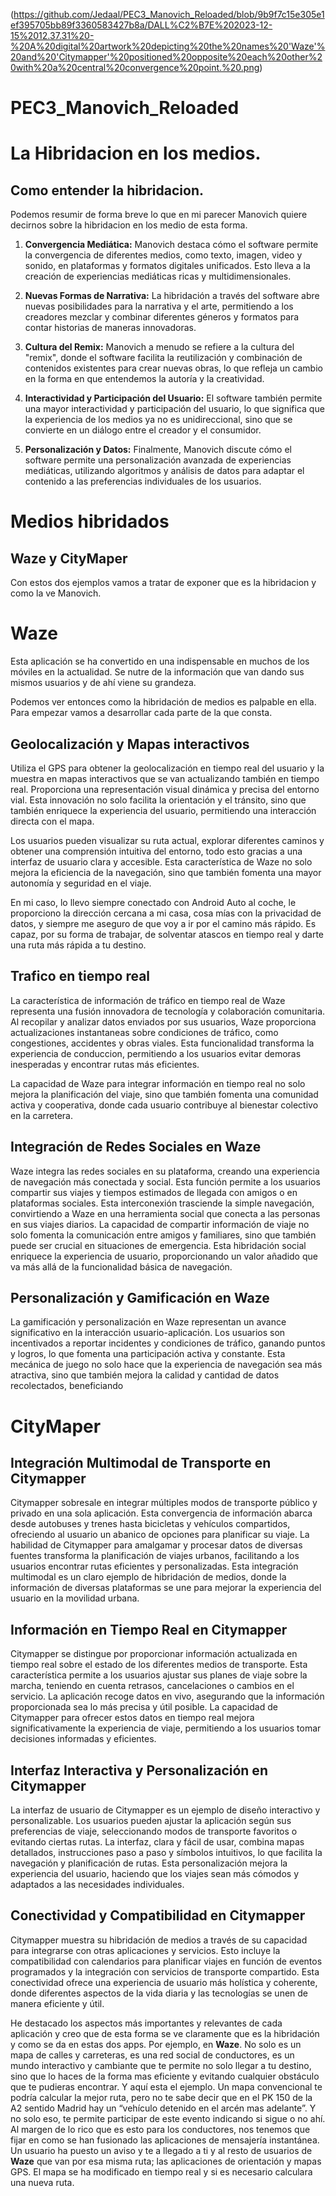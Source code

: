 (https://github.com/Jedaal/PEC3_Manovich_Reloaded/blob/9b9f7c15e305e1ef395705bb89f3360583427b8a/DALL%C2%B7E%202023-12-15%2012.37.31%20-%20A%20digital%20artwork%20depicting%20the%20names%20'Waze'%20and%20'Citymapper'%20positioned%20opposite%20each%20other%20with%20a%20central%20convergence%20point.%20.png)

# PEC3_Manovich_Reloaded

# **La Hibridacion en los medios**.

## Como entender la hibridacion.

Podemos resumir de forma breve lo que en mi parecer Manovich quiere decirnos sobre la hibridacion en los medio de esta forma.

1. **Convergencia Mediática:**
   Manovich destaca cómo el software permite la convergencia de diferentes medios, como texto, imagen, video y sonido, en plataformas y formatos digitales unificados. Esto lleva a la creación de experiencias mediáticas ricas y multidimensionales.

2. **Nuevas Formas de Narrativa:**
   La hibridación a través del software abre nuevas posibilidades para la narrativa y el arte, permitiendo a los creadores mezclar y combinar diferentes géneros y formatos para contar historias de maneras innovadoras.

3. **Cultura del Remix:**
   Manovich a menudo se refiere a la cultura del "remix", donde el software facilita la reutilización y combinación de contenidos existentes para crear nuevas obras, lo que refleja un cambio en la forma en que entendemos la autoría y la creatividad.

4. **Interactividad y Participación del Usuario:**
   El software también permite una mayor interactividad y participación del usuario, lo que significa que la experiencia de los medios ya no es unidireccional, sino que se convierte en un diálogo entre el creador y el consumidor.

5. **Personalización y Datos:**
   Finalmente, Manovich discute cómo el software permite una personalización avanzada de experiencias mediáticas, utilizando algoritmos y análisis de datos para adaptar el contenido a las preferencias individuales de los usuarios.

# **Medios hibridados** 
## Waze y CityMaper

Con estos dos ejemplos vamos a tratar de exponer que es la hibridacion y como la ve Manovich.

# Waze

Esta aplicación se ha convertido en una indispensable en muchos de los móviles en la actualidad. Se nutre de la información que van dando sus mismos usuarios y de ahí viene su grandeza.

Podemos ver entonces como la hibridación de medios es palpable en ella. Para empezar vamos a desarrollar cada parte de la que consta.

## Geolocalización y Mapas interactivos

Utiliza el GPS para obtener la geolocalización en tiempo real del usuario y la muestra en mapas interactivos que se van actualizando también en tiempo real. Proporciona una representación visual dinámica y precisa del entorno vial. Esta innovación no solo facilita la orientación y el tránsito, sino que también enriquece la experiencia del usuario, permitiendo una interacción directa con el mapa.

Los usuarios pueden visualizar su ruta actual, explorar diferentes caminos y obtener una comprensión intuitiva del entorno, todo esto gracias a una interfaz de usuario clara y accesible. Esta característica de Waze no solo mejora la eficiencia de la navegación, sino que también fomenta una mayor autonomía y seguridad en el viaje.

En mi caso, lo llevo siempre conectado con Android Auto al coche, le proporciono la dirección cercana a mi casa, cosa mías con la privacidad de datos, y siempre me aseguro de que voy a ir por el camino más rápido. Es capaz, por su forma de trabajar, de solventar atascos en tiempo real y darte una ruta más rápida a tu destino.


## Trafico en tiempo real

La característica de información de tráfico en tiempo real de Waze representa una fusión innovadora de tecnología y colaboración comunitaria. Al recopilar y analizar datos enviados por sus usuarios, Waze proporciona actualizaciones instantaneas sobre condiciones de tráfico, como congestiones, accidentes y obras viales. Esta funcionalidad transforma la experiencia de conduccion, permitiendo a los usuarios evitar demoras inesperadas y encontrar rutas más eficientes.

La capacidad de Waze para integrar información en tiempo real no solo mejora la planificación del viaje, sino que también fomenta una comunidad activa y cooperativa, donde cada usuario contribuye al bienestar colectivo en la carretera.

## Integración de Redes Sociales en Waze

Waze integra las redes sociales en su plataforma, creando una experiencia de navegación más conectada y social. Esta función permite a los usuarios compartir sus viajes y tiempos estimados de llegada con amigos o en plataformas sociales. Esta interconexión trasciende la simple navegación, convirtiendo a Waze en una herramienta social que conecta a las personas en sus viajes diarios. La capacidad de compartir información de viaje no solo fomenta la comunicación entre amigos y familiares, sino que también puede ser crucial en situaciones de emergencia. Esta hibridación social enriquece la experiencia de usuario, proporcionando un valor añadido que va más allá de la funcionalidad básica de navegación.

## Personalización y Gamificación en Waze

La gamificación y personalización en Waze representan un avance significativo en la interacción usuario-aplicación. Los usuarios son incentivados a reportar incidentes y condiciones de tráfico, ganando puntos y logros, lo que fomenta una participación activa y constante. Esta mecánica de juego no solo hace que la experiencia de navegación sea más atractiva, sino que también mejora la calidad y cantidad de datos recolectados, beneficiando

# CityMaper


## Integración Multimodal de Transporte en Citymapper

Citymapper sobresale en integrar múltiples modos de transporte público y privado en una sola aplicación. Esta convergencia de información abarca desde autobuses y trenes hasta bicicletas y vehículos compartidos, ofreciendo al usuario un abanico de opciones para planificar su viaje. La habilidad de Citymapper para amalgamar y procesar datos de diversas fuentes transforma la planificación de viajes urbanos, facilitando a los usuarios encontrar rutas eficientes y personalizadas. Esta integración multimodal es un claro ejemplo de hibridación de medios, donde la información de diversas plataformas se une para mejorar la experiencia del usuario en la movilidad urbana.

## Información en Tiempo Real en Citymapper

Citymapper se distingue por proporcionar información actualizada en tiempo real sobre el estado de los diferentes medios de transporte. Esta característica permite a los usuarios ajustar sus planes de viaje sobre la marcha, teniendo en cuenta retrasos, cancelaciones o cambios en el servicio. La aplicación recoge datos en vivo, asegurando que la información proporcionada sea lo más precisa y útil posible. La capacidad de Citymapper para ofrecer estos datos en tiempo real mejora significativamente la experiencia de viaje, permitiendo a los usuarios tomar decisiones informadas y eficientes.

## Interfaz Interactiva y Personalización en Citymapper

La interfaz de usuario de Citymapper es un ejemplo de diseño interactivo y personalizable. Los usuarios pueden ajustar la aplicación según sus preferencias de viaje, seleccionando modos de transporte favoritos o evitando ciertas rutas. La interfaz, clara y fácil de usar, combina mapas detallados, instrucciones paso a paso y símbolos intuitivos, lo que facilita la navegación y planificación de rutas. Esta personalización mejora la experiencia del usuario, haciendo que los viajes sean más cómodos y adaptados a las necesidades individuales.

## Conectividad y Compatibilidad en Citymapper

Citymapper muestra su hibridación de medios a través de su capacidad para integrarse con otras aplicaciones y servicios. Esto incluye la compatibilidad con calendarios para planificar viajes en función de eventos programados y la integración con servicios de transporte compartido. Esta conectividad ofrece una experiencia de usuario más holística y coherente, donde diferentes aspectos de la vida diaria y las tecnologías se unen de manera eficiente y útil.

He destacado los aspectos más importantes y relevantes de cada aplicación y creo que de esta forma se ve claramente que es la hibridación y como se da en estas dos apps.
Por ejemplo, en **Waze**. No solo es un mapa de calles y carreteras, es una red social de conductores, es un mundo interactivo y cambiante que te permite no solo llegar a tu destino, sino que lo haces de la forma mas eficiente y evitando cualquier obstáculo que te pudieras encontrar. Y aquí esta el ejemplo. 
Un mapa convencional te podría calcular la mejor ruta, pero no te sabe decir que en el PK 150 de la A2 sentido Madrid hay un “vehículo detenido en el arcén mas adelante”. Y no solo eso, te permite participar de este evento indicando si sigue o no ahí. Al margen de lo rico que es esto para los conductores, nos tenemos que fijar en como se han fusionado las aplicaciones de mensajería instantánea. Un usuario ha puesto un aviso y te a llegado a ti y al resto de usuarios de **Waze** que van por esa misma ruta; las aplicaciones de orientación y mapas GPS. El mapa se ha modificado en tiempo real y si es necesario calculara una nueva ruta.




